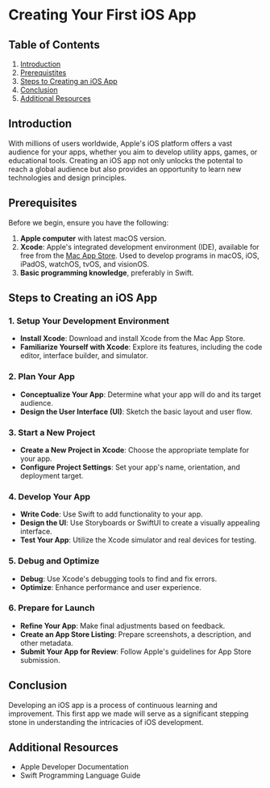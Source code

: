 # Creating Your First iOS App

## Table of Contents
1. [Introduction](#introduction)
2. [Prerequistites](#)
3. [Steps to Creating an iOS App](#steps-to-creating-an-ios-app)
4. [Conclusion](#conclusion)
5. [Additional Resources](#additional-resources)

## Introduction
<!-- intro -->
With millions of users worldwide, Apple's iOS platform offers a vast audience for your apps, whether you aim to develop utility apps, games, or educational tools. Creating an iOS app not only unlocks the potental to reach a global audience but also provides an opportunity to learn new technologies and design principles. 

## Prerequisites
<!-- anything the user may need -->
Before we begin, ensure you have the following:

1. **Apple computer** with latest macOS version.
2. **Xcode**: Apple's integrated development environment (IDE), available for free from the [Mac App Store](https://apps.apple.com/us/app/xcode/id497799835?mt=12). Used to develop programs in macOS, iOS, iPadOS, watchOS, tvOS, and visionOS.
3. **Basic programming knowledge**, preferably in Swift.

## Steps to Creating an iOS App
### 1. Setup Your Development Environment
- **Install Xcode**: Download and install Xcode from the Mac App Store.
- **Familiarize Yourself with Xcode**: Explore its features, including the code editor, interface builder, and simulator.

### 2. Plan Your App
- **Conceptualize Your App**: Determine what your app will do and its target audience.
- **Design the User Interface (UI)**: Sketch the basic layout and user flow.

### 3. Start a New Project
- **Create a New Project in Xcode**: Choose the appropriate template for your app.
- **Configure Project Settings**: Set your app's name, orientation, and deployment target.

### 4. Develop Your App
- **Write Code**: Use Swift to add functionality to your app.
- **Design the UI**: Use Storyboards or SwiftUI to create a visually appealing interface.
- **Test Your App**: Utilize the Xcode simulator and real devices for testing.

### 5. Debug and Optimize
- **Debug**: Use Xcode's debugging tools to find and fix errors.
- **Optimize**: Enhance performance and user experience.

### 6. Prepare for Launch
- **Refine Your App**: Make final adjustments based on feedback.
- **Create an App Store Listing**: Prepare screenshots, a description, and other metadata.
- **Submit Your App for Review**: Follow Apple's guidelines for App Store submission.

## Conclusion
<!-- conclusion -->
Developing an iOS app is a process of continuous learning and improvement. This first app we made will serve as a significant stepping stone in understanding the intricacies of iOS development.

## Additional Resources
<!-- helpful things for more info? -->
- Apple Developer Documentation
- Swift Programming Language Guide